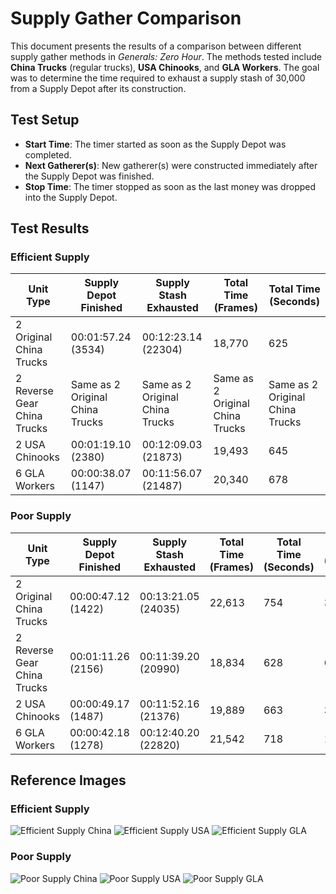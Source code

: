 # Supply Gather Comparison

This document presents the results of a comparison between different supply gather methods in *Generals: Zero Hour*.
The methods tested include **China Trucks** (regular trucks), **USA Chinooks**, and **GLA Workers**. The goal was
to determine the time required to exhaust a supply stash of 30,000 from a Supply Depot after its construction.

## Test Setup
- **Start Time**: The timer started as soon as the Supply Depot was completed.
- **Next Gatherer(s)**: New gatherer(s) were constructed immediately after the Supply Depot was finished.
- **Stop Time**: The timer stopped as soon as the last money was dropped into the Supply Depot.

## Test Results

### Efficient Supply

| Unit Type                   | Supply Depot Finished           | Supply Stash Exhausted          | Total Time (Frames)             | Total Time (Seconds)            |
|-----------------------------|---------------------------------|---------------------------------|---------------------------------|---------------------------------|
| 2 Original China Trucks     | 00:01:57.24 (3534)              | 00:12:23.14 (22304)             | 18,770                          | 625                             |
| 2 Reverse Gear China Trucks | Same as 2 Original China Trucks | Same as 2 Original China Trucks | Same as 2 Original China Trucks | Same as 2 Original China Trucks |
| 2 USA Chinooks              | 00:01:19.10 (2380)              | 00:12:09.03 (21873)             | 19,493                          | 645                             |
| 6 GLA Workers               | 00:00:38.07 (1147)              | 00:11:56.07 (21487)             | 20,340                          | 678                             |

### Poor Supply

| Unit Type                   | Supply Depot Finished | Supply Stash Exhausted | Total Time (Frames) | Total Time (Seconds) | Penalty (Frames) | Penalty (Seconds) | Penalty (%) |
|-----------------------------|-----------------------|------------------------|---------------------|----------------------|------------------|-------------------|-------------|
| 2 Original China Trucks     | 00:00:47.12 (1422)    | 00:13:21.05 (24035)    | 22,613              | 754                  | 3,843            | 128               | 17%         |
| 2 Reverse Gear China Trucks | 00:01:11.26 (2156)    | 00:11:39.20 (20990)    | 18,834              | 628                  | 64               | 2                 | 0.3%        |
| 2 USA Chinooks              | 00:00:49.17 (1487)    | 00:11:52.16 (21376)    | 19,889              | 663                  | 396              | 13                | 2%          |
| 6 GLA Workers               | 00:00:42.18 (1278)    | 00:12:40.20 (22820)    | 21,542              | 718                  | 1,202            | 40                | 5.5%        |

## Reference Images

### Efficient Supply
![Efficient Supply China](https://user-images.githubusercontent.com/4720891/183183732-02dcd8ad-beb3-4d0c-a8bc-eb91ca1a77c7.jpg)
![Efficient Supply USA](https://user-images.githubusercontent.com/4720891/183184549-96f1e86c-3724-4ef4-a229-5992656eb94c.jpg)
![Efficient Supply GLA](https://user-images.githubusercontent.com/4720891/183184948-80bc3b4c-a9cf-4482-ad9a-3fd3de96a2eb.jpg)

### Poor Supply
![Poor Supply China](https://user-images.githubusercontent.com/4720891/183187094-7e050629-4ce9-4711-a669-c66adb640bfb.jpg)
![Poor Supply USA](https://user-images.githubusercontent.com/4720891/183186165-fd838d57-2544-4845-8c9c-cc3a180034ef.jpg)
![Poor Supply GLA](https://user-images.githubusercontent.com/4720891/183185632-c21b71ed-32c4-418f-b66d-40c8980981aa.jpg)
